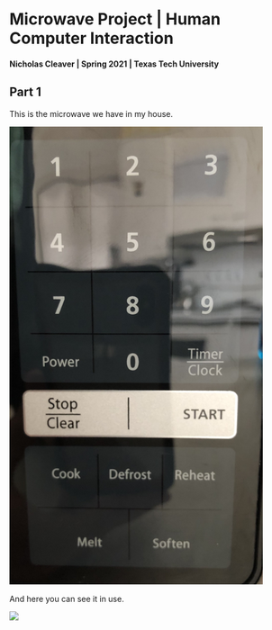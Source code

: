 # Microwave Project | Human Computer Interaction
#### Nicholas Cleaver | Spring 2021 | Texas Tech University


## Part 1
This is the microwave we have in my house.

<img src="Microwave-interface.jpg" width=450>

And here you can see it in use.

<img src="Microwave-in-use.gif" width=450>
